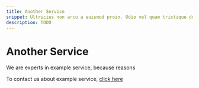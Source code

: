 ```yaml
---
title: Another Service
snippet: Ultricies non arcu a euismod proin. Odio vel quam tristique donec mi hac.
description: TODO
---
```


# Another Service

We are experts in example service, because reasons

To contact us about example service, [click here](/contact/)
